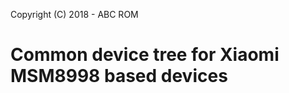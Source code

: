 Copyright (C) 2018 - ABC ROM

Common device tree for Xiaomi MSM8998 based devices
=========================================